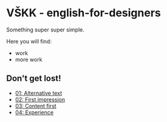 # VŠKK - english-for-designers
Something super super simple.

Here you will find:

- work
- more work

## Don't get lost!

- [01: Alternative text](01-alternative-text/index.md)
- [02: First impression](02-first-impression/index.md)
- [03: Content first](03-content-first/index.md)
- [04: Experience](04-experience/index.md)
